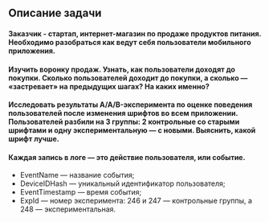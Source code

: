 ## Описание задачи
#### Заказчик - стартап, интернет-магазин по продаже продуктов питания. Необходимо разобраться как ведут себя пользователи мобильного приложения.
#### Изучить воронку продаж. Узнать, как пользователи доходят до покупки. Сколько пользователей доходит до покупки, а сколько — «застревает» на предыдущих шагах? На каких именно?
#### Исследовать результаты A/A/B-эксперимента по оценке поведения пользователей после изменения шрифтов во всем приложении. Пользователей разбили на 3 группы: 2 контрольные со старыми шрифтами и одну экспериментальную — с новыми. Выяснить, какой шрифт лучше.
#### Каждая запись в логе — это действие пользователя, или событие.
- EventName — название события;
- DeviceIDHash — уникальный идентификатор пользователя;
- EventTimestamp — время события;
- ExpId — номер эксперимента: 246 и 247 — контрольные группы, а 248 — экспериментальная.
